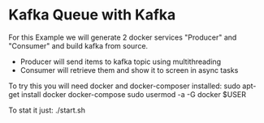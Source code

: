 # Kafka Queue with Kafka

For this Example we will generate 2 docker services "Producer" and "Consumer" and build kafka from source.
+ Producer will send items to kafka topic using multithreading
+ Consumer will retrieve them and show it to screen in async tasks

To try this you will need docker and docker-composer installed:
    sudo apt-get install docker docker-compose
    sudo usermod -a -G docker $USER
    

To stat it just:
    ./start.sh